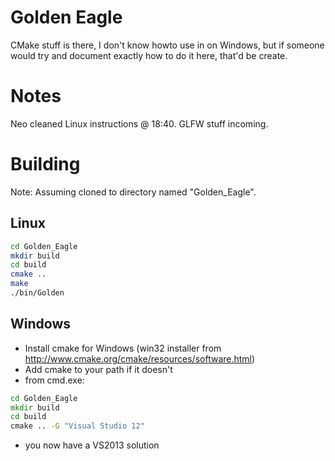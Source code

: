 Golden Eagle
============

CMake stuff is there, I don't know howto use in on Windows, but if someone would try and document exactly how to do it here, that'd be create.

Notes
=====

Neo cleaned Linux instructions @ 18:40.
GLFW stuff incoming.

Building
========

Note: Assuming cloned to directory named "Golden_Eagle".

Linux
-----

```bash
cd Golden_Eagle
mkdir build
cd build
cmake ..
make
./bin/Golden

```

Windows
-------

- Install cmake for Windows (win32 installer from http://www.cmake.org/cmake/resources/software.html)
- Add cmake to your path if it doesn't
- from cmd.exe:

```bat
cd Golden_Eagle
mkdir build
cd build
cmake .. -G "Visual Studio 12"
```

- you now have a VS2013 solution
